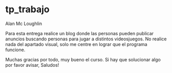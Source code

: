 # tp_trabajo

Alan Mc Loughlin

Para esta entrega realice un blog donde las personas pueden publicar anuncios buscando personas para jugar a distintos videosjuegos.
No realice nada del apartado visual, solo me centre en lograr que el programa funcione.

Muchas gracias por todo, muy bueno el curso.
Si hay que solucionar algo por favor avisar,
Saludos!
